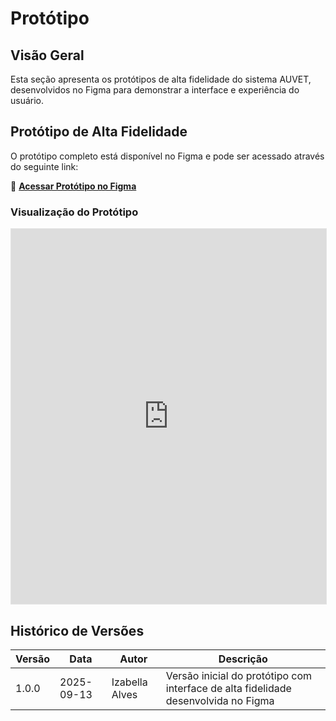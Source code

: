 # Protótipo

## Visão Geral

Esta seção apresenta os protótipos de alta fidelidade do sistema AUVET, desenvolvidos no Figma para demonstrar a interface e experiência do usuário.

## Protótipo de Alta Fidelidade

O protótipo completo está disponível no Figma e pode ser acessado através do seguinte link:

🔗 **[Acessar Protótipo no Figma](https://www.figma.com/design/K1gtesoqrQ8C913aC5VfT9/Auvet-%7C-Prot%C3%B3tipo-de-Alta-Fidelidade?node-id=0-1&t=ZRR5sGcYWTe2KyMy-1)**

### Visualização do Protótipo

<iframe style="border: 1px solid rgba(0, 0, 0, 0.1);" width="100%" height="600" src="https://www.figma.com/embed?embed_host=share&url=https%3A%2F%2Fwww.figma.com%2Fdesign%2FK1gtesoqrQ8C913aC5VfT9%2FAuvet-%257C-Prot%25C3%25B3tipo-de-Alta-Fidelidade%3Fnode-id%3D0-1%26t%3DZRR5sGcYWTe2KyMy-1" allowfullscreen></iframe>

## Histórico de Versões

| Versão | Data | Autor | Descrição |
|--------|------|-------|-----------|
| 1.0.0 | 2025-09-13 | Izabella Alves | Versão inicial do protótipo com interface de alta fidelidade desenvolvida no Figma |

